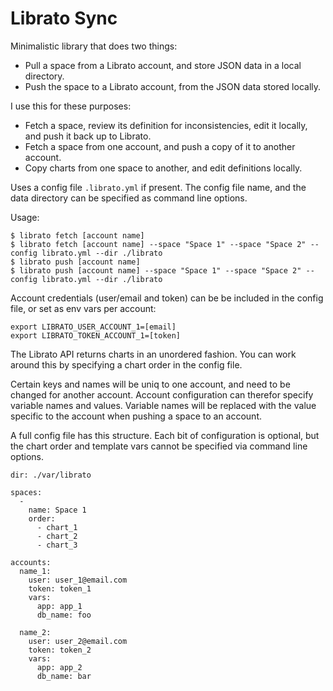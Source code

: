 # Librato Sync

Minimalistic library that does two things:

* Pull a space from a Librato account, and store JSON data in a local
  directory.
* Push the space to a Librato account, from the JSON data stored locally.

I use this for these purposes:

* Fetch a space, review its definition for inconsistencies, edit it locally,
  and push it back up to Librato.
* Fetch a space from one account, and push a copy of it to another account.
* Copy charts from one space to another, and edit definitions locally.

Uses a config file `.librato.yml` if present. The config file name, and the
data directory can be specified as command line options.

Usage:

```
$ librato fetch [account name]
$ librato fetch [account name] --space "Space 1" --space "Space 2" --config librato.yml --dir ./librato
$ librato push [account name]
$ librato push [account name] --space "Space 1" --space "Space 2" --config librato.yml --dir ./librato
```

Account credentials (user/email and token) can be be included in the config
file, or set as env vars per account:

```
export LIBRATO_USER_ACCOUNT_1=[email]
export LIBRATO_TOKEN_ACCOUNT_1=[token]
```

The Librato API returns charts in an unordered fashion. You can work around
this by specifying a chart order in the config file.

Certain keys and names will be uniq to one account, and need to be changed for
another account.  Account configuration can therefor specify variable names and
values. Variable names will be replaced with the value specific to the account
when pushing a space to an account.

A full config file has this structure. Each bit of configuration is optional,
but the chart order and template vars cannot be specified via command line
options.

```
dir: ./var/librato

spaces:
  -
    name: Space 1
    order:
      - chart_1
      - chart_2
      - chart_3

accounts:
  name_1:
    user: user_1@email.com
    token: token_1
    vars:
      app: app_1
      db_name: foo

  name_2:
    user: user_2@email.com
    token: token_2
    vars:
      app: app_2
      db_name: bar
```
